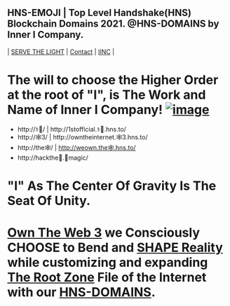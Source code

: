 ## HNS-EMOJI | Top Level Handshake(HNS) Blockchain Domains 2021. @HNS-DOMAINS by Inner I Company.

| [SERVE THE LIGHT](http://workinthedark.servethelight.hns.to/) | [Contact](mailto:innerinetcompany@gmail.com) | [IINC](http://dlink.innerinetcompany.hns.to/) |

# The will to choose the Higher Order at the root of "I", is The Work and Name of Inner I Company! [![image](https://user-images.githubusercontent.com/37987346/103435699-6be72500-4be0-11eb-8264-7dcb24c14987.png)](http://shapereality.innerinetcompany.hns.to/)

- http://⚕🌿/ | http://1stofficial.⚕🌿.hns.to/
- http://🕸3/  | http://owntheinternet.🕸3.hns.to/
- http://the🕸/ | http://weown.the🕸.hns.to/
- http://hackthe🌈.🍄magic/


# "I" As The Center Of Gravity Is The Seat Of Unity. 
 # [Own The Web 3](http://official.owntheweb3.hns.to/) we Consciously CHOOSE to Bend and [SHAPE Reality](http://innerinetcompany.shapereality.hns.to/) while customizing and expanding [The Root Zone](http://therootzone.hns.to/) File of the Internet with our [HNS-DOMAINS](http://home.hns-domains.hns.to/).
